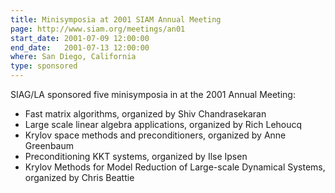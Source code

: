 ```yaml
---
title: Minisymposia at 2001 SIAM Annual Meeting
page: http://www.siam.org/meetings/an01
start_date: 2001-07-09 12:00:00
end_date:   2001-07-13 12:00:00
where: San Diego, California
type: sponsored
---
```


SIAG/LA sponsored five minisymposia in at the 2001 Annual Meeting:

 - Fast matrix algorithms, organized by Shiv Chandrasekaran
 - Large scale linear algebra applications, organized by Rich Lehoucq
 - Krylov space methods and preconditioners, organized by Anne Greenbaum
 - Preconditioning KKT systems, organized by Ilse Ipsen
 - Krylov Methods for Model Reduction of Large-scale Dynamical Systems,
   organized by Chris Beattie

